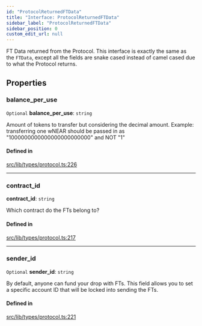 ```yaml
---
id: "ProtocolReturnedFTData"
title: "Interface: ProtocolReturnedFTData"
sidebar_label: "ProtocolReturnedFTData"
sidebar_position: 0
custom_edit_url: null
---
```


FT Data returned from the Protocol. This interface is exactly the same as the `FTData`, except all the fields are
snake cased instead of camel cased due to what the Protocol returns.

## Properties

### balance\_per\_use

 `Optional` **balance\_per\_use**: `string`

Amount of tokens to transfer but considering the decimal amount.
Example: transferring one wNEAR should be passed in as "1000000000000000000000000" and NOT "1"

#### Defined in

[src/lib/types/protocol.ts:226](https://github.com/keypom/keypom-js/blob/29c10f94/src/lib/types/protocol.ts#L226)

___

### contract\_id

 **contract\_id**: `string`

Which contract do the FTs belong to?

#### Defined in

[src/lib/types/protocol.ts:217](https://github.com/keypom/keypom-js/blob/29c10f94/src/lib/types/protocol.ts#L217)

___

### sender\_id

 `Optional` **sender\_id**: `string`

By default, anyone can fund your drop with FTs. This field allows you to set a specific account ID that will be locked into sending the FTs.

#### Defined in

[src/lib/types/protocol.ts:221](https://github.com/keypom/keypom-js/blob/29c10f94/src/lib/types/protocol.ts#L221)
